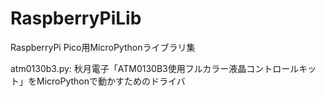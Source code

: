 # RaspberryPiLib

RaspberryPi Pico用MicroPythonライブラリ集

atm0130b3.py: 秋月電子「ATM0130B3使用フルカラー液晶コントロールキット」をMicroPythonで動かすためのドライバ
